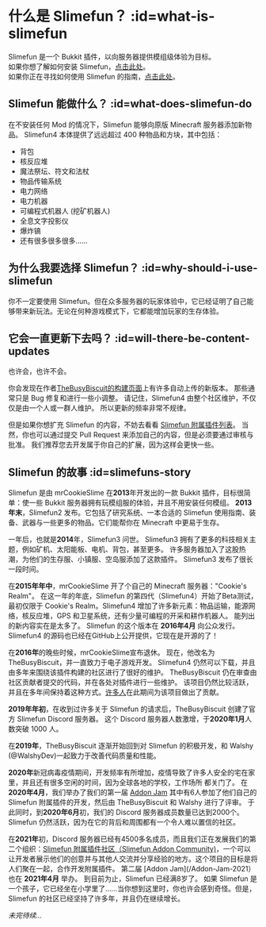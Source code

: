 # 什么是 Slimefun？ :id=what-is-slimefun

Slimefun 是一个 Bukkit 插件，以向服务器提供模组级体验为目标。  
如果你想了解如何安装 Slimefun，[点击此处](/Installing-Slimefun)。  
如果你正在寻找如何使用 Slimefun 的指南，[点击此处](Getting-Started)。

## Slimefun 能做什么？ :id=what-does-slimefun-do

在不安装任何 Mod 的情况下，Slimefun 能够向原版 Minecraft 服务器添加新物品。
Slimefun4 本体提供了远远超过 400 种物品和方块，其中包括：

* 背包
* 核反应堆
* 魔法祭坛、符文和法杖
* 物品传输系统
* 电力网络
* 电力机器
* 可编程式机器人 (挖矿机器人)
* 全息文字投影仪
* 爆炸镐
* 还有很多很多很多……

## 为什么我要选择 Slimefun？ :id=why-should-i-use-slimefun

你不一定要使用 Slimefun。但在众多服务器的玩家体验中，它已经证明了自己能够带来新玩法。无论在何种游戏模式下，它都能增加玩家的生存体验。

## 它会一直更新下去吗？ :id=will-there-be-content-updates

也许会，也许不会。

你会发现在作者[TheBusyBiscuit的构建页面](https://thebusybiscuit.github.io/builds/TheBusyBiscuit/Slimefun4/master/)上有许多自动上传的新版本。
那些通常只是 Bug 修复和进行一些小调整。
请记住，Slimefun4 由整个社区维护，不仅仅是由一个人或一群人维护。
所以更新的频率非常不规律。

但是如果你想扩充 Slimefun 的内容，不妨去看看 [Slimefun 附属插件列表](Addons)。
当然，你也可以通过提交 Pull Request 来添加自己的内容，但是必须要通过审核与批准。
我们推荐您去开发属于你自己的扩展，因为这样会更快一些。

## Slimefun 的故事 :id=slimefuns-story

Slimefun 是由 mrCookieSlime 在**2013**年开发出的一款 Bukkit 插件，目标很简单：使一些 Bukkit 服务器拥有玩模组服的体验，并且不用安装任何模组。
**2013年末**，Slimefun2 发布。它包括了研究系统、一本合适的 Slimefun 使用指南、装备、武器与一些更多的物品。它们能帮你在 Minecraft 中更易于生存。

一年后，也就是**2014**年，Slimefun3 问世。
Slimefun3 拥有了更多的科技相关主题，例如矿机、太阳能板、电机、背包，甚至更多。
许多服务器加入了这股热潮，为他们的生存服、小镇服、空岛服添加了这款插件。
Slimefun3 发布了很长一段时间。

在**2015年年中**，mrCookieSlime 开了个自己的 Minecraft 服务器："Cookie's Realm"。
在这一年的年底，Slimefun 的第四代（Slimefun4）开始了Beta测试，最初仅限于 Cookie's Realm。Slimefun4 增加了许多新元素：物品运输，能源网络，核反应堆，GPS 和卫星系统，还有少量可编程的开采和耕作机器人。
能列出的新内容实在是太多了。
Slimefun 的这个版本在 **2016年4月** 向公众发行。
Slimefun4 的源码也已经在GitHub上公开提供，它现在是开源的了！

在**2016年**的晚些时候，mrCookieSlime宣布退休。
现在，他改名为TheBusyBiscuit，并一直致力于电子游戏开发。
Slimefun4 仍然可以下载，并且由多年来围绕该插件构建的社区进行了很好的维护。
TheBusyBiscuit 仍在审查由社区贡献者提交的代码，并在各处对插件进行一些维护。
该项目仍然比较活跃，并且在多年间保持着这种方式。[许多人](https://github.com/TheBusyBiscuit/Slimefun4/graphs/contributors)在此期间为该项目做出了贡献。

**2019年年初**，在收到过许多关于 Slimefun 的请求后，TheBusyBiscuit 创建了官方 Slimefun Discord 服务器。
这个 Discord 服务器人数激增，于**2020年1月**人数突破 1000 人。

在**2019年**，TheBusyBiscuit 逐渐开始回到对 Slimefun 的积极开发，和 Walshy (@WalshyDev)一起致力于改善代码质量和性能。

**2020年**新冠病毒疫情期间，开发频率有所增加，疫情导致了许多人安全的宅在家里，并且还有很多空闲的时间，因为全球各地的学校，工作场所
都关门了。
在**2020年4月**，我们举办了我们的第一届 [Addon Jam](/Addon-Jam-2020) 其中有6人参加了他们自己的 Slimefun 附属插件的开发，然后由 TheBusyBiscuit 和 Walshy 进行了评审。
于此同时，到**2020年6月**初，我们的 Discord 服务器成员数量已达到2000个。
Slimefun 仍然活跃，因为在它的背后和周围都有一个令人难以置信的社区。

在**2021年**初，Discord 服务器已经有4500多名成员，而且我们正在发展我们的第二个组织：[Slimefun 附属插件社区（Slimefun Addon Community)](https://github.com/Slimefun-Addon-Community)，一个可以让开发者展示他们的创意并与其他人交流并分享经验的地方。这个项目的目标是将人们聚在一起，合作开发附属插件。 第二届 [Addon Jam](/Addon-Jam-2021）也在 **2021年4月** 举办。
到目前为止，Slimefun 已经满8岁了。
如果 Slimefun 是一个孩子，它已经坐在小学里了……当你想到这里时，你也许会感到奇怪。但是，Slimefun 的社区已经坚持了许多年，并且仍在继续增长。

*未完待续…*
